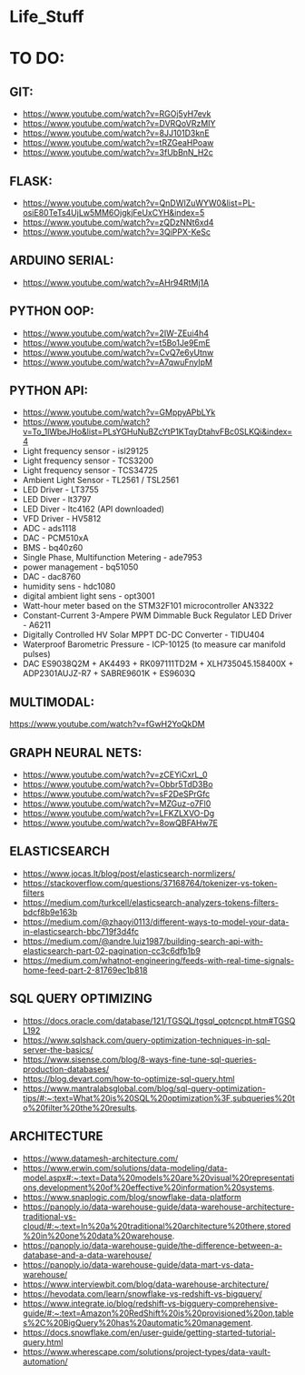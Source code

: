 # Life_Stuff

# TO DO:
## GIT:
- https://www.youtube.com/watch?v=RGOj5yH7evk
- https://www.youtube.com/watch?v=DVRQoVRzMIY
- https://www.youtube.com/watch?v=8JJ101D3knE
- https://www.youtube.com/watch?v=tRZGeaHPoaw
- https://www.youtube.com/watch?v=3fUbBnN_H2c


## FLASK:
- https://www.youtube.com/watch?v=QnDWIZuWYW0&list=PL-osiE80TeTs4UjLw5MM6OjgkjFeUxCYH&index=5
- https://www.youtube.com/watch?v=zQDzNNt6xd4
- https://www.youtube.com/watch?v=3QiPPX-KeSc


## ARDUINO SERIAL:
- https://www.youtube.com/watch?v=AHr94RtMj1A


## PYTHON OOP:
- https://www.youtube.com/watch?v=2IW-ZEui4h4
- https://www.youtube.com/watch?v=t5Bo1Je9EmE
- https://www.youtube.com/watch?v=CvQ7e6yUtnw
- https://www.youtube.com/watch?v=A7qwuFnyIpM



## PYTHON API:
- https://www.youtube.com/watch?v=GMppyAPbLYk
- https://www.youtube.com/watch?v=To_1lWbeJHo&list=PLsYGHuNuBZcYtP1KTqyDtahvFBc0SLKQi&index=4
- Light frequency sensor - isl29125
- Light frequency sensor - TCS3200
- Light frequency sensor - TCS34725
- Ambient Light Sensor - TL2561 / TSL2561
- LED Driver - LT3755
- LED Diver - lt3797
- LED Diver - ltc4162 (API downloaded)
- VFD Driver - HV5812
- ADC - ads1118
- DAC - PCM510xA
- BMS - bq40z60
- Single Phase, Multifunction Metering  - ade7953
- power management - bq51050	
- DAC - dac8760
- humidity sens - hdc1080
- digital ambient light sens - opt3001
- Watt-hour meter based on the STM32F101 microcontroller AN3322
- Constant-Current 3-Ampere PWM Dimmable Buck Regulator LED Driver - A6211
- Digitally Controlled HV Solar MPPT DC-DC Converter - TIDU404
- Waterproof Barometric Pressure - ICP-10125 (to measure car manifold pulses)
- DAC ES9038Q2M + AK4493 + RK097111TD2M + XLH735045.158400X + ADP2301AUJZ-R7 + SABRE9601K + ES9603Q



## MULTIMODAL:
https://www.youtube.com/watch?v=fGwH2YoQkDM


## GRAPH NEURAL NETS:
- https://www.youtube.com/watch?v=zCEYiCxrL_0
- https://www.youtube.com/watch?v=Obbr5TdD3Bo
- https://www.youtube.com/watch?v=sF2DeSPrGfc
- https://www.youtube.com/watch?v=MZGuz-o7Fl0
- https://www.youtube.com/watch?v=LFKZLXVO-Dg
- https://www.youtube.com/watch?v=8owQBFAHw7E


## ELASTICSEARCH
- https://www.jocas.lt/blog/post/elasticsearch-normlizers/
- https://stackoverflow.com/questions/37168764/tokenizer-vs-token-filters
- https://medium.com/turkcell/elasticsearch-analyzers-tokens-filters-bdcf8b9e163b
- https://medium.com/@zhaoyi0113/different-ways-to-model-your-data-in-elasticsearch-bbc719f3d4fc
- https://medium.com/@andre.luiz1987/building-search-api-with-elasticsearch-part-02-pagination-cc3c6dfb1b9
- https://medium.com/whatnot-engineering/feeds-with-real-time-signals-home-feed-part-2-81769ec1b818

## SQL QUERY OPTIMIZING
- https://docs.oracle.com/database/121/TGSQL/tgsql_optcncpt.htm#TGSQL192
- https://www.sqlshack.com/query-optimization-techniques-in-sql-server-the-basics/
- https://www.sisense.com/blog/8-ways-fine-tune-sql-queries-production-databases/
- https://blog.devart.com/how-to-optimize-sql-query.html
- https://www.mantralabsglobal.com/blog/sql-query-optimization-tips/#:~:text=What%20is%20SQL%20optimization%3F,subqueries%20to%20filter%20the%20results.

## ARCHITECTURE
- https://www.datamesh-architecture.com/
- https://www.erwin.com/solutions/data-modeling/data-model.aspx#:~:text=Data%20models%20are%20visual%20representations,development%20of%20effective%20information%20systems.
- https://www.snaplogic.com/blog/snowflake-data-platform
- https://panoply.io/data-warehouse-guide/data-warehouse-architecture-traditional-vs-cloud/#:~:text=In%20a%20traditional%20architecture%20there,stored%20in%20one%20data%20warehouse.
- https://panoply.io/data-warehouse-guide/the-difference-between-a-database-and-a-data-warehouse/
- https://panoply.io/data-warehouse-guide/data-mart-vs-data-warehouse/
- https://www.interviewbit.com/blog/data-warehouse-architecture/
- https://hevodata.com/learn/snowflake-vs-redshift-vs-bigquery/
- https://www.integrate.io/blog/redshift-vs-bigquery-comprehensive-guide/#:~:text=Amazon%20RedShift%20is%20provisioned%20on,tables%2C%20BigQuery%20has%20automatic%20management.
- https://docs.snowflake.com/en/user-guide/getting-started-tutorial-query.html
- https://www.wherescape.com/solutions/project-types/data-vault-automation/
